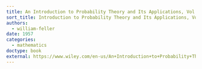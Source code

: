 ```yaml
---
title: An Introduction to Probability Theory and Its Applications, Vol. I
sort_title: Introduction to Probability Theory and Its Applications, Vol. I, An
authors:
  - william-feller
date: 1957
categories:
  - mathematics
doctype: book
external: https://www.wiley.com/en-us/An+Introduction+to+Probability+Theory+and+Its+Applications%2C+Volume+1%2C+3rd+Edition-p-9780471257080
---
```

